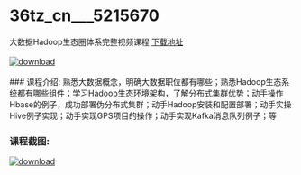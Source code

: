 # 36tz_cn___5215670
大数据Hadoop生态圈体系完整视频课程
[下载地址](http://www.36tz.cn/article/5215670 "下载地址")
<br/></br>[![download](http://36tz.cn/muke_img/2020_10_2-40-300x178.png "下载地址")](http://www.36tz.cn/article/5215670 "下载地址")
<br/></br>### 课程介绍:
熟悉大数据概念，明确大数据职位都有哪些；熟悉Hadoop生态系统都有哪些组件；学习Hadoop生态环境架构，了解分布式集群优势；动手操作Hbase的例子，成功部署伪分布式集群；动手Hadoop安装和配置部署；动手实操Hive例子实现；动手实现GPS项目的操作；动手实现Kafka消息队列例子；等

### 课程截图:
[![download](http://36tz.cn/muke_img/2020_10_1-43.png "下载地址")](http://www.36tz.cn/article/5215670 "下载地址")

